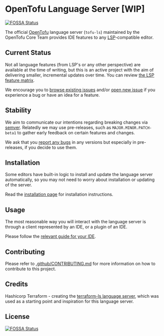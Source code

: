 # OpenTofu Language Server [WIP]
[![FOSSA Status](https://app.fossa.com/api/projects/git%2Bgithub.com%2Fopentofu%2Ftofu-ls.svg?type=shield)](https://app.fossa.com/projects/git%2Bgithub.com%2Fopentofu%2Ftofu-ls?ref=badge_shield)


The official [OpenTofu](https://opentofu.org/) language server (`tofu-ls`) maintained by the OpenTofu Core Team provides IDE features to any [LSP](https://microsoft.github.io/language-server-protocol/)-compatible editor.

## Current Status

Not all language features (from LSP's or any other perspective) are available
at the time of writing, but this is an active project with the aim of delivering
smaller, incremental updates over time. You can review [the LSP feature matrix](./docs/features.md).

We encourage you to [browse existing issues](https://github.com/opentofu/tofu-ls/issues)
and/or [open new issue](https://github.com/opentofu/tofu-ls/issues/new/choose)
if you experience a bug or have an idea for a feature.

## Stability

We aim to communicate our intentions regarding breaking changes via [semver](https://semver.org). Relatedly we may use pre-releases, such as `MAJOR.MINOR.PATCH-beta1` to gather early feedback on certain features and changes.

We ask that you [report any bugs](https://github.com/opentofu/tofu-ls/issues/new/choose) in any versions but especially in pre-releases, if you decide to use them.

## Installation

Some editors have built-in logic to install and update the language server automatically, so you may not need to worry about installation or updating of the server.

Read the [installation page](./docs/installation.md) for installation instructions.

## Usage

The most reasonable way you will interact with the language server
is through a client represented by an IDE, or a plugin of an IDE.

Please follow the [relevant guide for your IDE](./docs/USAGE.md).

## Contributing

Please refer to [.github/CONTRIBUTING.md](.github/CONTRIBUTING.md) for more information on how to contribute to this project.

## Credits
Hashicorp Terraform - creating the [terraform-ls language server](https://github.com/hashicorp/terraform-ls), which was used as a starting point and inspiration for this language server.



## License
[![FOSSA Status](https://app.fossa.com/api/projects/git%2Bgithub.com%2Fopentofu%2Ftofu-ls.svg?type=large)](https://app.fossa.com/projects/git%2Bgithub.com%2Fopentofu%2Ftofu-ls?ref=badge_large)